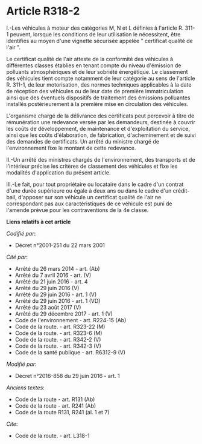 # Article R318-2

I.-Les véhicules à moteur des catégories M, N et L définies à l'article R. 311-1 peuvent, lorsque les conditions de leur
utilisation le nécessitent, être identifiés au moyen d'une vignette sécurisée appelée " certificat qualité de l'air ". 

Le certificat qualité de l'air atteste de la conformité des véhicules à différentes classes établies en tenant compte du
niveau d'émission de polluants atmosphériques et de leur sobriété énergétique. Le classement des véhicules tient compte
notamment de leur catégorie au sens de l'article R. 311-1, de leur motorisation, des normes techniques applicables à la date
de réception des véhicules ou de leur date de première immatriculation ainsi que des éventuels dispositifs de traitement des
émissions polluantes installés postérieurement à la première mise en circulation des véhicules. 

L'organisme chargé de la délivrance des certificats peut percevoir à titre de rémunération une redevance versée par les
demandeurs, destinée à couvrir les coûts de développement, de maintenance et d'exploitation du service, ainsi que les coûts
d'élaboration, de fabrication, d'acheminement et de suivi des demandes de certificats. Un arrêté du ministre chargé de
l'environnement fixe le montant de cette redevance. 

II.-Un arrêté des ministres chargés de l'environnement, des transports et de l'intérieur précise les critères de classement
des véhicules et fixe les modalités d'application du présent article. 

III.-Le fait, pour tout propriétaire ou locataire dans le cadre d'un contrat d'une durée supérieure ou égale à deux ans ou
dans le cadre d'un crédit-bail, d'apposer sur son véhicule un certificat qualité de l'air ne correspondant pas aux
caractéristiques de ce véhicule est puni de l'amende prévue pour les contraventions de la 4e classe.

**Liens relatifs à cet article**

_Codifié par_:

  - Décret n°2001-251 du 22 mars 2001

_Cité par_:

  - Arrêté du 26 mars 2014 - art. (Ab)
  - Arrêté du 7 avril 2016 - art. (V)
  - Arrêté du 21 juin 2016 - art. 4
  - Arrêté du 29 juin 2016 (V)
  - Arrêté du 29 juin 2016 - art. 1 (V)
  - Arrêté du 29 juin 2016 - art. 1 (VD)
  - Arrêté du 23 août 2017 (V)
  - Arrêté du 29 décembre 2017 - art. 1 (V)
  - Code de l'environnement - art. R224-15 (Ab)
  - Code de la route. - art. R323-22 (M)
  - Code de la route. - art. R323-6 (M)
  - Code de la route. - art. R342-2 (V)
  - Code de la route. - art. R342-3 (V)
  - Code de la santé publique - art. R6312-9 (V)

_Modifié par_:

  - Décret n°2016-858 du 29 juin 2016 - art. 1

_Anciens textes_:

  - Code de la route - art. R131 (Ab)
  - Code de la route - art. R241 (Ab)
  - Code de la route R131, R241 (al. 1 et 7)

_Cite_:

  - Code de la route. - art. L318-1
